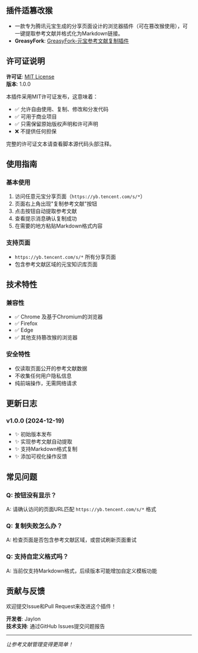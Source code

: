 ## 插件适篡改猴

- 一款专为腾讯元宝生成的分享页面设计的浏览器插件（可在篡改猴使用），可一键提取参考文献并格式化为Markdown链接。
- **GreasyFork**: [GreasyFork-元宝参考文献复制插件](https://greasyfork.org/zh-CN/scripts/551307-%E5%85%83%E5%AE%9D%E5%8F%82%E8%80%83%E6%96%87%E7%8C%AE%E5%A4%8D%E5%88%B6)

## 许可证说明
**许可证**: [MIT License](https://opensource.org/licenses/MIT)  
**版本**: 1.0.0

本插件采用MIT许可证发布，这意味着：
- ✅ 允许自由使用、复制、修改和分发代码
- ✅ 可用于商业项目
- ✅ 只需保留原始版权声明和许可声明
- ❌ 不提供任何担保

完整的许可证文本请查看脚本源代码头部注释。

## 使用指南
### 基本使用
1. 访问任意元宝分享页面（`https://yb.tencent.com/s/*`）
2. 页面右上角出现"复制参考文献"按钮
3. 点击按钮自动提取参考文献
4. 查看提示消息确认复制成功
5. 在需要的地方粘贴Markdown格式内容

### 支持页面
- `https://yb.tencent.com/s/*` 所有分享页面
- 包含参考文献区域的元宝知识库页面

## 技术特性

### 兼容性
- ✅ Chrome 及基于Chromium的浏览器
- ✅ Firefox
- ✅ Edge
- ✅ 其他支持篡改猴的浏览器

### 安全特性
- 仅读取页面公开的参考文献数据
- 不收集任何用户隐私信息
- 纯前端操作，无需网络请求

## 更新日志

### v1.0.0 (2024-12-19)
- ✨ 初始版本发布
- ✨ 实现参考文献自动提取
- ✨ 支持Markdown格式复制
- ✨ 添加可视化操作反馈

## 常见问题

### Q: 按钮没有显示？
A: 请确认访问的页面URL匹配 `https://yb.tencent.com/s/*` 格式

### Q: 复制失败怎么办？
A: 检查页面是否包含参考文献区域，或尝试刷新页面重试

### Q: 支持自定义格式吗？
A: 当前仅支持Markdown格式，后续版本可能增加自定义模板功能

## 贡献与反馈

欢迎提交Issue和Pull Request来改进这个插件！

**开发者**: Jaylon  
**技术支持**: 通过GitHub Issues提交问题报告

---

*让参考文献管理变得更简单！*

